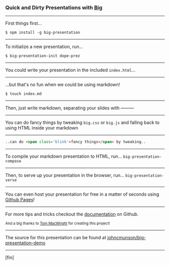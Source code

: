 ### Quick and Dirty Presentations with [Big](https://github.com/tmcw/big)

---

First things first...

<span class='nobreak'>`$ npm install -g big-presentation`</span>

---

To initialize a new presentation, run...

<span class='nobreak'>`$ big-presentation-init dope-prez`</span>

---

You could write your presentation in the included `index.html`...

---

...but that's no fun when we could be using markdown!


`$ touch index.md`

---

Then, just write markdown, separating your slides with ———

---

You can do <span class='blink'>fancy things</span> by tweaking `big.css` or `big.js` and falling back to using HTML inside your markdown

---

```html
..can do <span class='blink'>fancy things</span> by tweaking..
```

---

To compile your markdown presentation to HTML, run... <span class='nobreak'>`big-presentation-compose`</span>

---

Then, to serve up your presentation in the browser, run... <span class='nobreak'>`big-presentation-serve`</span>

---

You can even host your presentation for free in a matter of seconds using [Github Pages](https://pages.github.com/)!

---

For more tips and tricks checkout the [documentation](https://github.com/tmcw/big) on Github.

<small class='nobreak'>And a big thanks to [Tom MacWright](https://github.com/tmcw) for creating this project!</small>

---

The source for this presentation can be found at [johncmunson/big-presentation-demo](https://github.com/johncmunson/big-presentation-demo)

---

<div class='blink'>[fin]</div>
